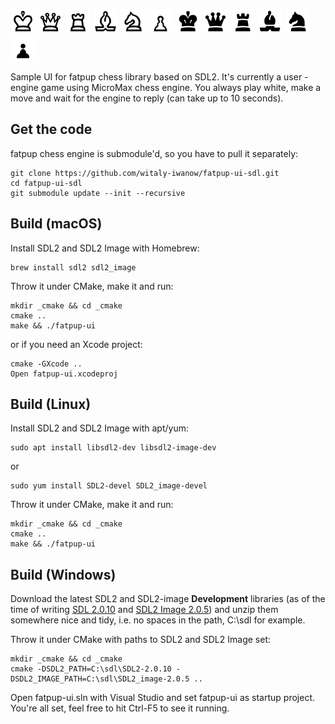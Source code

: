 <p float="left">
    <img src="resources/WhiteKing.png" width=40 />
    <img src="resources/WhiteQueen.png" width=40 />
    <img src="resources/WhiteRook.png" width=40 />
    <img src="resources/WhiteBishop.png" width=40 />
    <img src="resources/WhiteKnight.png" width=40 />
    <img src="resources/WhitePawn.png" width=40 />
    <img src="resources/BlackKing.png" width=40 />
    <img src="resources/BlackQueen.png" width=40 />
    <img src="resources/BlackRook.png" width=40 />
    <img src="resources/BlackBishop.png" width=40 />
    <img src="resources/BlackKnight.png" width=40 />
    <img src="resources/BlackPawn.png" width=40 />
</p>

Sample UI for fatpup chess library based on SDL2. It's currently a user - engine game using MicroMax chess engine. You always play white, make a move and wait for the engine to reply (can take up to 10 seconds).

## Get the code
fatpup chess engine is submodule'd, so you have to pull it separately:

    git clone https://github.com/witaly-iwanow/fatpup-ui-sdl.git
    cd fatpup-ui-sdl
    git submodule update --init --recursive

## Build (macOS)
Install SDL2 and SDL2 Image with Homebrew:

    brew install sdl2 sdl2_image

Throw it under CMake, make it and run:

    mkdir _cmake && cd _cmake
    cmake ..
    make && ./fatpup-ui

or if you need an Xcode project:

    cmake -GXcode ..
    Open fatpup-ui.xcodeproj

## Build (Linux)
Install SDL2 and SDL2 Image with apt/yum:

    sudo apt install libsdl2-dev libsdl2-image-dev

or

    sudo yum install SDL2-devel SDL2_image-devel

Throw it under CMake, make it and run:

    mkdir _cmake && cd _cmake
    cmake ..
    make && ./fatpup-ui

## Build (Windows)
Download the latest SDL2 and SDL2-image **Development** libraries (as of the time of writing [SDL 2.0.10](https://www.libsdl.org/release/SDL2-devel-2.0.10-VC.zip) and [SDL2 Image 2.0.5](https://www.libsdl.org/projects/SDL_image/release/SDL2_image-devel-2.0.5-VC.zip)) and unzip them somewhere nice and tidy, i.e. no spaces in the path, C:\sdl for example.  

Throw it under CMake with paths to SDL2 and SDL2 Image set:

    mkdir _cmake && cd _cmake
    cmake -DSDL2_PATH=C:\sdl\SDL2-2.0.10 -DSDL2_IMAGE_PATH=C:\sdl\SDL2_image-2.0.5 ..

Open fatpup-ui.sln with Visual Studio and set fatpup-ui as startup project. You're all set, feel free to hit Ctrl-F5 to see it running.
